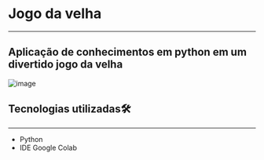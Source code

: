 # Jogo da velha
----
## Aplicação de conhecimentos em python em um divertido jogo da velha

![image](https://user-images.githubusercontent.com/102975725/192118323-688b7873-41e1-4ab6-ad03-ad95bcddf5b1.png)


## Tecnologias utilizadas🛠
----
- Python
- IDE Google Colab

